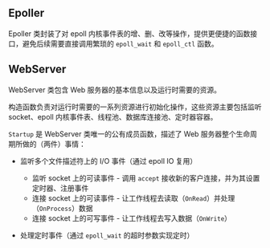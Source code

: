## Epoller

Epoller 类封装了对 epoll 内核事件表的增、删、改等操作，提供更便捷的函数接口，避免后续需要直接调用繁琐的 `epoll_wait` 和 `epoll_ctl` 函数。

## WebServer

WebServer 类包含 Web 服务器的基本信息以及运行时需要的资源。

构造函数负责对运行时需要的一系列资源进行初始化操作，这些资源主要包括监听 socket、epoll 内核事件表、线程池、数据库连接池、定时器容器。

`Startup` 是 WebServer 类唯一的公有成员函数，描述了 Web 服务器整个生命周期所做的（两件）事情：

- 监听多个文件描述符上的 I/O 事件（通过 epoll IO 复用）
  
  - 监听 socket 上的可读事件 - 调用 `accept` 接收新的客户连接，并为其设置定时器、注册事件
  - 连接 socket 上的可读事件 - 让工作线程去读取（`OnRead`）并处理（`OnProcess`）数据
  - 连接 socket 上的可写事件 - 让工作线程去写入数据（`OnWrite`）
  
- 处理定时事件（通过 `epoll_wait` 的超时参数实现定时）
